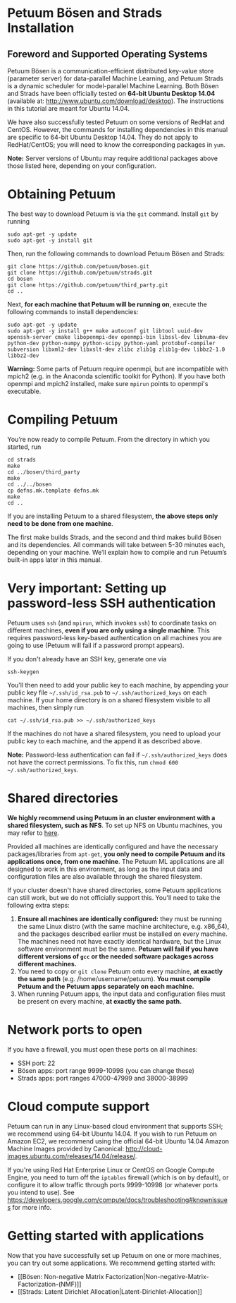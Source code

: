 # Petuum Bösen and Strads Installation

## Foreword and Supported Operating Systems

Petuum Bösen is a communication-efficient distributed key-value store (parameter server) for data-parallel Machine Learning, and Petuum Strads is a dynamic scheduler for model-parallel Machine Learning. Both Bösen and Strads have been officially tested on **64-bit Ubuntu Desktop 14.04** (available at: http://www.ubuntu.com/download/desktop). The instructions in this tutorial are meant for Ubuntu 14.04.

We have also successfully tested Petuum on some versions of RedHat and CentOS. However, the commands for installing dependencies in this manual are specific to 64-bit Ubuntu Desktop 14.04. They do not apply to RedHat/CentOS; you will need to know the corresponding packages in `yum`.

**Note:** Server versions of Ubuntu may require additional packages above those listed here, depending on your configuration.

# Obtaining Petuum

The best way to download Petuum is via the `git` command. Install `git` by running

```
sudo apt-get -y update
sudo apt-get -y install git
```

Then, run the following commands to download Petuum Bösen and Strads:

```
git clone https://github.com/petuum/bosen.git
git clone https://github.com/petuum/strads.git
cd bosen
git clone https://github.com/petuum/third_party.git
cd ..
```

Next, **for each machine that Petuum will be running on**, execute the following commands to install dependencies:

```
sudo apt-get -y update
sudo apt-get -y install g++ make autoconf git libtool uuid-dev openssh-server cmake libopenmpi-dev openmpi-bin libssl-dev libnuma-dev python-dev python-numpy python-scipy python-yaml protobuf-compiler subversion libxml2-dev libxslt-dev zlibc zlib1g zlib1g-dev libbz2-1.0 libbz2-dev
```

**Warning:** Some parts of Petuum require openmpi, but are incompatible with mpich2 (e.g. in the Anaconda scientific toolkit for Python). If you have both openmpi and mpich2 installed, make sure `mpirun` points to openmpi's executable.

# Compiling Petuum

You’re now ready to compile Petuum. From the directory in which you started, run

```
cd strads
make
cd ../bosen/third_party
make
cd ../../bosen
cp defns.mk.template defns.mk
make
cd ..
```

If you are installing Petuum to a shared filesystem, **the above steps only need to be done from one machine**.

The first make builds Strads, and the second and third makes build Bösen and its dependencies. All commands will take between 5-30 minutes each, depending on your machine. We’ll explain how to compile and run Petuum’s built-in apps later in this manual.

# Very important: Setting up password-less SSH authentication

Petuum uses `ssh` (and `mpirun`, which invokes `ssh`) to coordinate tasks on different machines, **even if you are only using a single machine**. This requires password-less key-based authentication on all machines you are going to use (Petuum will fail if a password prompt appears).

If you don't already have an SSH key, generate one via

```
ssh-keygen
```

You'll then need to add your public key to each machine, by appending your public key file `~/.ssh/id_rsa.pub` to `~/.ssh/authorized_keys` on each machine. If your home directory is on a shared filesystem visible to all machines, then simply run

```
cat ~/.ssh/id_rsa.pub >> ~/.ssh/authorized_keys
```

If the machines do not have a shared filesystem, you need to upload your public key to each machine, and the append it as described above.

**Note:** Password-less authentication can fail if `~/.ssh/authorized_keys` does not have the correct permissions. To fix this, run `chmod 600 ~/.ssh/authorized_keys`.

# Shared directories

**We highly recommend using Petuum in an cluster environment with a shared filesystem, such as NFS**. To set up NFS on Ubuntu machines, you may refer to [here](https://help.ubuntu.com/14.04/serverguide/network-file-system.html).

Provided all machines are identically configured and have the necessary packages/libraries from `apt-get`, **you only need to compile Petuum and its applications once, from one machine**. The Petuum ML applications are all designed to work in this environment, as long as the input data and configuration files are also available through the shared filesystem.

If your cluster doesn't have shared directories, some Petuum applications can still work, but we do not officially support this. You'll need to take the following extra steps:

1. **Ensure all machines are identically configured:** they must be running the same Linux distro (with the same machine architecture, e.g. x86_64), and the packages described earlier must be installed on every machine. The machines need not have exactly identical hardware, but the Linux software environment must be the same. **Petuum will fail if you have different versions of `gcc` or the needed software packages across different machines.**
2. You need to copy or `git clone` Petuum onto every machine, **at exactly the same path** (e.g. /home/username/petuum). **You must compile Petuum and the Petuum apps separately on each machine.**
3. When running Petuum apps, the input data and configuration files must be present on every machine, **at exactly the same path.**

# Network ports to open
If you have a firewall, you must open these ports on all machines:
* SSH port: 22
* Bösen apps: port range 9999-10998 (you can change these)
* Strads apps: port ranges 47000-47999 and 38000-38999

# Cloud compute support
Petuum can run in any Linux-based cloud environment that supports SSH; we recommend using 64-bit Ubuntu 14.04. If you wish to run Petuum on Amazon EC2, we recommend using the official 64-bit Ubuntu 14.04 Amazon Machine Images provided by Canonical: http://cloud-images.ubuntu.com/releases/14.04/release/.

If you're using Red Hat Enterprise Linux or CentOS on Google Compute Engine, you need to turn off the `iptables` firewall (which is on by default), or configure it to allow traffic through ports 9999-10998 (or whatever ports you intend to use). See https://developers.google.com/compute/docs/troubleshooting#knownissues for more info.

# Getting started with applications

Now that you have successfully set up Petuum on one or more machines, you can try out some applications. We recommend getting started with:
* [[Bösen: Non-negative Matrix Factorization|Non-negative-Matrix-Factorization-(NMF)]]
* [[Strads: Latent Dirichlet Allocation|Latent-Dirichlet-Allocation]]
